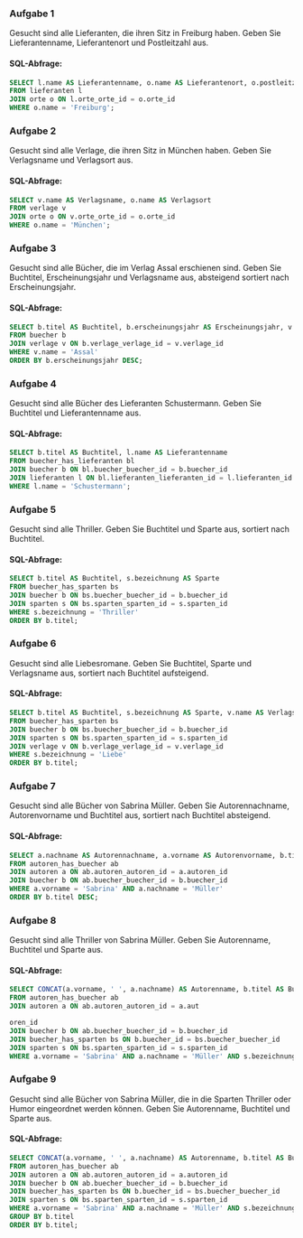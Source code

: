 ### Aufgabe 1
Gesucht sind alle Lieferanten, die ihren Sitz in Freiburg haben. Geben Sie Lieferantenname, Lieferantenort und Postleitzahl aus.

#### SQL-Abfrage:
```sql
SELECT l.name AS Lieferantenname, o.name AS Lieferantenort, o.postleitzahl AS Postleitzahl
FROM lieferanten l
JOIN orte o ON l.orte_orte_id = o.orte_id
WHERE o.name = 'Freiburg';
```

### Aufgabe 2
Gesucht sind alle Verlage, die ihren Sitz in München haben. Geben Sie Verlagsname und Verlagsort aus.

#### SQL-Abfrage:
```sql
SELECT v.name AS Verlagsname, o.name AS Verlagsort
FROM verlage v
JOIN orte o ON v.orte_orte_id = o.orte_id
WHERE o.name = 'München';
```

### Aufgabe 3
Gesucht sind alle Bücher, die im Verlag Assal erschienen sind. Geben Sie Buchtitel, Erscheinungsjahr und Verlagsname aus, absteigend sortiert nach Erscheinungsjahr.

#### SQL-Abfrage:
```sql
SELECT b.titel AS Buchtitel, b.erscheinungsjahr AS Erscheinungsjahr, v.name AS Verlagsname
FROM buecher b
JOIN verlage v ON b.verlage_verlage_id = v.verlage_id
WHERE v.name = 'Assal'
ORDER BY b.erscheinungsjahr DESC;
```

### Aufgabe 4
Gesucht sind alle Bücher des Lieferanten Schustermann. Geben Sie Buchtitel und Lieferantenname aus.

#### SQL-Abfrage:
```sql
SELECT b.titel AS Buchtitel, l.name AS Lieferantenname
FROM buecher_has_lieferanten bl
JOIN buecher b ON bl.buecher_buecher_id = b.buecher_id
JOIN lieferanten l ON bl.lieferanten_lieferanten_id = l.lieferanten_id
WHERE l.name = 'Schustermann';
```

### Aufgabe 5
Gesucht sind alle Thriller. Geben Sie Buchtitel und Sparte aus, sortiert nach Buchtitel.

#### SQL-Abfrage:
```sql
SELECT b.titel AS Buchtitel, s.bezeichnung AS Sparte
FROM buecher_has_sparten bs
JOIN buecher b ON bs.buecher_buecher_id = b.buecher_id
JOIN sparten s ON bs.sparten_sparten_id = s.sparten_id
WHERE s.bezeichnung = 'Thriller'
ORDER BY b.titel;
```

### Aufgabe 6
Gesucht sind alle Liebesromane. Geben Sie Buchtitel, Sparte und Verlagsname aus, sortiert nach Buchtitel aufsteigend.

#### SQL-Abfrage:
```sql
SELECT b.titel AS Buchtitel, s.bezeichnung AS Sparte, v.name AS Verlagsname
FROM buecher_has_sparten bs
JOIN buecher b ON bs.buecher_buecher_id = b.buecher_id
JOIN sparten s ON bs.sparten_sparten_id = s.sparten_id
JOIN verlage v ON b.verlage_verlage_id = v.verlage_id
WHERE s.bezeichnung = 'Liebe'
ORDER BY b.titel;
```

### Aufgabe 7
Gesucht sind alle Bücher von Sabrina Müller. Geben Sie Autorennachname, Autorenvorname und Buchtitel aus, sortiert nach Buchtitel absteigend.

#### SQL-Abfrage:
```sql
SELECT a.nachname AS Autorennachname, a.vorname AS Autorenvorname, b.titel AS Buchtitel
FROM autoren_has_buecher ab
JOIN autoren a ON ab.autoren_autoren_id = a.autoren_id
JOIN buecher b ON ab.buecher_buecher_id = b.buecher_id
WHERE a.vorname = 'Sabrina' AND a.nachname = 'Müller'
ORDER BY b.titel DESC;
```

### Aufgabe 8
Gesucht sind alle Thriller von Sabrina Müller. Geben Sie Autorenname, Buchtitel und Sparte aus.

#### SQL-Abfrage:
```sql
SELECT CONCAT(a.vorname, ' ', a.nachname) AS Autorenname, b.titel AS Buchtitel, s.bezeichnung AS Sparte
FROM autoren_has_buecher ab
JOIN autoren a ON ab.autoren_autoren_id = a.aut

oren_id
JOIN buecher b ON ab.buecher_buecher_id = b.buecher_id
JOIN buecher_has_sparten bs ON b.buecher_id = bs.buecher_buecher_id
JOIN sparten s ON bs.sparten_sparten_id = s.sparten_id
WHERE a.vorname = 'Sabrina' AND a.nachname = 'Müller' AND s.bezeichnung = 'Thriller';
```

### Aufgabe 9
Gesucht sind alle Bücher von Sabrina Müller, die in die Sparten Thriller oder Humor eingeordnet werden können. Geben Sie Autorenname, Buchtitel und Sparte aus.

#### SQL-Abfrage:
```sql
SELECT CONCAT(a.vorname, ' ', a.nachname) AS Autorenname, b.titel AS Buchtitel, GROUP_CONCAT(s.bezeichnung) AS Sparte
FROM autoren_has_buecher ab
JOIN autoren a ON ab.autoren_autoren_id = a.autoren_id
JOIN buecher b ON ab.buecher_buecher_id = b.buecher_id
JOIN buecher_has_sparten bs ON b.buecher_id = bs.buecher_buecher_id
JOIN sparten s ON bs.sparten_sparten_id = s.sparten_id
WHERE a.vorname = 'Sabrina' AND a.nachname = 'Müller' AND s.bezeichnung IN ('Thriller', 'Humor')
GROUP BY b.titel
ORDER BY b.titel;
```